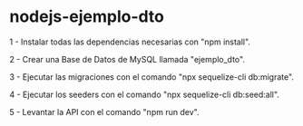 # nodejs-ejemplo-dto

1 - Instalar todas las dependencias necesarias con "npm install".

2 - Crear una Base de Datos de MySQL llamada "ejemplo_dto".

3 - Ejecutar las migraciones con el comando "npx sequelize-cli db:migrate".

4 - Ejecutar los seeders con el comando "npx sequelize-cli db:seed:all".

5 - Levantar la API con el comando "npm run dev".

